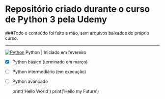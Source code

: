 # Repositório criado durante o curso de Python 3 pela Udemy

###Todo o conteúdo foi feito a mão, sem arquivos baixados do próprio curso.

---
[![Python](https://github.com/jalbertsr/logo-badge-images/blob/master/img/rsz_python.png?raw=true)](https://www.python.org/)
 Python | Iniciado em fevereiro 
- [x] Python básico (terminado em março)
- [ ] Python intermediário (em execução)
- [ ] Python avançado


    print('Hello World')
    print('Hello my Future')


    